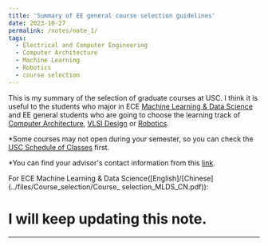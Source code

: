 ```yaml
---
title: 'Summary of EE general course selection guidelines'
date: 2023-10-27
permalink: /notes/note_1/
tags:
  - Electrical and Computer Engineering
  - Computer Architecture
  - Machine Learning
  - Robotics
  - course selection
---
```


This is my summary of the selection of graduate courses at USC. I think it is useful to the students who major in ECE [Machine Learning & Data Science](https://catalogue.usc.edu/preview_program.php?catoid=18&poid=25983&returnto=7300) and EE general students who are going to choose the learning track of [Computer Architecture](https://catalogue.usc.edu/preview_program.php?catoid=18&poid=25921&returnto=7300), [VLSI Design](https://catalogue.usc.edu/preview_program.php?catoid=18&poid=25474&returnto=7300) or [Robotics](https://catalogue.usc.edu/preview_program.php?catoid=18&poid=25465&returnto=7299). 

*Some courses may not open during your semester, so you can check the [USC Schedule of Classes](https://classes.usc.edu/) first.

*You can find your advisor's contact information from this [link](https://viterbigrad.usc.edu/academic-advisement/).

For ECE Machine Learning & Data Science([English]/[Chinese](../files/Course_selection/Course_ selection_MLDS_CN.pdf)):

I will keep updating this note. 
======

------

